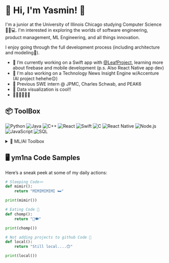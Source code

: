 # 🦕 Hi, I'm Yasmin! 🦕
I'm a junior at the University of Illinois Chicago studying Computer Science🧑‍💻💻. I'm interested in exploring the worlds of software engineering, product management, ML Engineering, and all things innovation.

I enjoy going through the full development process (including architecture and modeling👀).

- 📱 I’m currently working on a Swift app with [@LeafProject](https://github.com/Leaf-Project-2024), learning more about firebase and mobile development (p.s. Also React Native app dev)
- 📰 I'm also working on a Technology News Insight Engine w/Accenture (AI project hehehe😌)
- 🏢 Previous SWE intern @ JPMC, Charles Schwab, and PEAK6
- 💬 Data visualization is cool!!
- 🦖🦕🦖🦕🦖🦕

  
<!-- Languages with Icons -->
## 📦 ToolBox
![Python](https://img.shields.io/badge/Python-3776AB?style=for-the-badge&logo=python&logoColor=white)
![Java](https://img.shields.io/badge/Java-ED8B00?style=for-the-badge&logo=java&logoColor=white)
![C++](https://img.shields.io/badge/C%2B%2B-00599C?style=for-the-badge&logo=c%2B%2B&logoColor=white)
![React](https://img.shields.io/badge/React-20232A?style=for-the-badge&logo=react&logoColor=61DAFB)
![Swift](https://img.shields.io/badge/Swift-FA7343?style=for-the-badge&logo=swift&logoColor=white)
![C](https://img.shields.io/badge/C-A8B9CC?style=for-the-badge&logo=c&logoColor=white)
![React Native](https://img.shields.io/badge/React_Native-20232A?style=for-the-badge&logo=react&logoColor=61DAFB)
![Node.js](https://img.shields.io/badge/Node.js-339933?style=for-the-badge&logo=nodedotjs&logoColor=white)
![JavaScript](https://img.shields.io/badge/JavaScript-323330?style=for-the-badge&logo=javascript&logoColor=F7DF1E)
![SQL](https://img.shields.io/badge/SQL-4479A1?style=for-the-badge&logo=postgresql&logoColor=white)

<!-- AI Languages w/Icons -->
<details>
  <summary>🤖 ML/AI Toolbox</summary>

![Jupyter](https://img.shields.io/badge/Jupyter-F37626?style=for-the-badge&logo=jupyter&logoColor=white)
![NumPy](https://img.shields.io/badge/NumPy-013243?style=for-the-badge&logo=numpy&logoColor=white)
![Pandas](https://img.shields.io/badge/Pandas-150458?style=for-the-badge&logo=pandas&logoColor=white)
![Scikit-learn](https://img.shields.io/badge/Scikit--learn-F7931E?style=for-the-badge&logo=scikit-learn&logoColor=white)
![MATLAB](https://img.shields.io/badge/MATLAB-0076A8?style=for-the-badge&logo=mathworks&logoColor=white)
![Hugging Face](https://img.shields.io/badge/Hugging_Face-fcba03?style=for-the-badge&logo=huggingface&logoColor=black)
![PyTorch](https://img.shields.io/badge/PyTorch-EE4C2C?style=for-the-badge&logo=pytorch&logoColor=white)
![Keras](https://img.shields.io/badge/Keras-D00000?style=for-the-badge&logo=keras&logoColor=white)
</details>

## 🖥️ ym1na Code Samples
Here’s a sneak peek at some of my daily actions:
```python
# Sleeping Code💤
def mimir():
    return "MIMIMIMIMI 🛏️"

print(mimir())
```
```python
# Eating Code 🍴
def chomp():
    return "🦖🍽️"

print(chomp())
```
```python
# Not adding projects to github Code 🫠
def local():
    return "Still local....🙃"

print(local())
```
